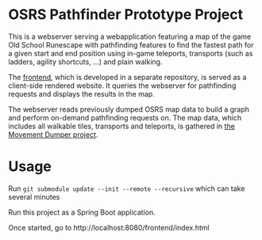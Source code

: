 # OSRS Pathfinder Prototype Project

This is a webserver serving a webapplication featuring a map of the game Old School Runescape with pathfinding features to find the fastest path for a given start and end position using in-game teleports, transports (such as ladders, agility shortcuts, ...) and plain walking.

The [frontend](https://github.com/OlZe/osrs_pathfinder_frontend), which is developed in a separate repository, is served as a client-side rendered website. It queries the webserver for pathfinding requests and displays the results in the map.

The webserver reads previously dumped OSRS map data to build a graph and perform on-demand pathfinding requests on. The map data, which includes all walkable tiles, transports and teleports, is gathered in [the Movement Dumper project](https://github.com/OlZe/osrs_pathfinder_movement_dumper).

# Usage

Run `git submodule update --init --remote --recursive` which can take several minutes

Run this project as a Spring Boot application.

Once started, go to http://localhost:8080/frontend/index.html
